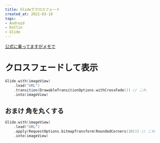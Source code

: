 ```yaml
---
title: Glideでクロスフェード
created_at: 2021-03-19
tags:
- Android
- Kotlin
- Glide
---
```


[公式に乗ってますがメモで](https://bumptech.github.io/glide/doc/options.html#transitionoptions)

# クロスフェードして表示

```kotlin
Glide.with(imageView)
    .load("URL")
    .transition(DrawableTransitionOptions.withCrossFade()) // これ
    .into(imageView)
```

## おまけ 角を丸くする

```kotlin
Glide.with(imageView)
    .load("URL")
    .apply(RequestOptions.bitmapTransform(RoundedCorners(10))) // これ
    .into(imageView)
```